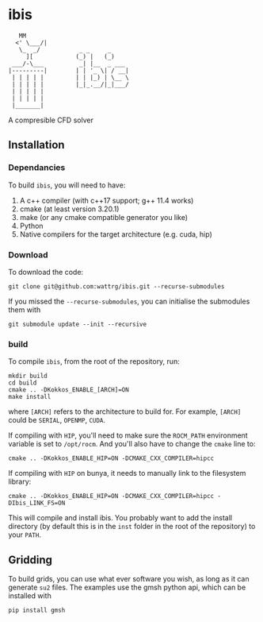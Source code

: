 # ibis
```
   MM      
  <' \___/| 
   \_  _/           _ _     _     
     ][            (_) |   (_)    
 ___/-\___          _| |__  _ ___ 
|---------|        | | '_ \| / __|
 | | | | |         | | |_) | \__ \
 | | | | |         |_|_.__/|_|___/
 | | | | |     
 | | | | |                
 |_______|
```

A compresible CFD solver

## Installation
### Dependancies
To build `ibis`, you will need to have:
  1. A c++ compiler (with c++17 support; g++ 11.4 works)
  2. cmake (at least version 3.20.1)
  3. make (or any cmake compatible generator you like)
  4. Python
  5. Native compilers for the target architecture (e.g. cuda, hip)

### Download
To download the code:
```
git clone git@github.com:wattrg/ibis.git --recurse-submodules
```
If you missed the `--recurse-submodules`, you can initialise the submodules them with

```
git submodule update --init --recursive
```

### build
To compile `ibis`, from the root of the repository, run:

```
mkdir build
cd build
cmake .. -DKokkos_ENABLE_[ARCH]=ON
make install
```
where `[ARCH]` refers to the architecture to build for. For example, `[ARCH]` could be `SERIAL`, `OPENMP`, `CUDA`. 

If compiling with `HIP`, you'll need to make sure the `ROCM_PATH` environment variable is set to `/opt/rocm`. 
And you'll also have to change the `cmake` line to:

```
cmake .. -DKokkos_ENABLE_HIP=ON -DCMAKE_CXX_COMPILER=hipcc
```

If compiling with `HIP` on bunya, it needs to manually link to the filesystem library:

```
cmake .. -DKokkos_ENABLE_HIP=ON -DCMAKE_CXX_COMPILER=hipcc -DIbis_LINK_FS=ON
```

This will compile and install ibis. You probably want to add the install directory (by default this is in the `inst` folder in the root of the repository) to your `PATH`.

## Gridding
To build grids, you can use what ever software you wish, as long as it can generate `su2` files.
The examples use the gmsh python api, which can be installed with

```
pip install gmsh
```
